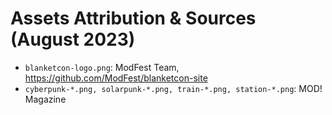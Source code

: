 # Assets Attribution & Sources (August 2023)

- `blanketcon-logo.png`: ModFest Team, https://github.com/ModFest/blanketcon-site
- `cyberpunk-*.png, solarpunk-*.png, train-*.png, station-*.png`: MOD! Magazine
